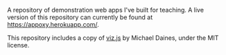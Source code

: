 A repository of demonstration web apps I've built for teaching. A live version of this repository can currently be found at <https://appoxy.herokuapp.com/>.

This repository includes a copy of [viz.js](https://github.com/mdaines/viz.js/) by Michael Daines, under the MIT license.
